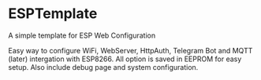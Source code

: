 # ESPTemplate
A simple template for ESP Web Configuration

Easy way to configure WiFi, WebServer, HttpAuth, Telegram Bot and MQTT (later) intergation with ESP8266. All option is saved in EEPROM for easy setup. Also include debug page and system configuration.
